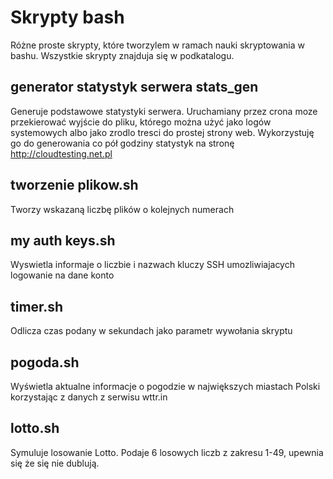 # Skrypty bash
Różne proste skrypty, które tworzylem w ramach nauki skryptowania w bashu. 
Wszystkie skrypty znajduja się w podkatalogu.

## generator statystyk serwera stats_gen
Generuje podstawowe statystyki serwera. Uruchamiany przez crona moze przekierować wyjście do pliku, 
którego można użyć jako logów systemowych albo jako zrodlo tresci do prostej strony web.
Wykorzystuję go do generowania co pół godziny statystyk na stronę http://cloudtesting.net.pl

## tworzenie plikow.sh
Tworzy wskazaną liczbę plików o kolejnych numerach

## my auth keys.sh
Wyswietla informaje o liczbie i nazwach kluczy SSH umozliwiajacych logowanie na dane konto

## timer.sh
Odlicza czas podany w sekundach jako parametr wywołania skryptu

## pogoda.sh
Wyświetla aktualne informacje o pogodzie w największych miastach Polski korzystając z danych z serwisu wttr.in

## lotto.sh
Symuluje losowanie Lotto. Podaje 6 losowych liczb z zakresu 1-49, upewnia się że się nie dublują.
